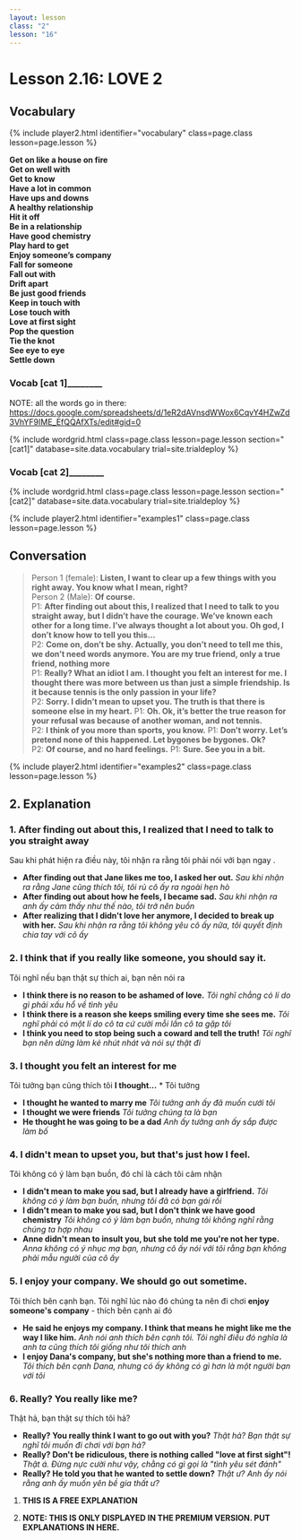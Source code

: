 ```yaml
---
layout: lesson
class: "2"
lesson: "16"
---
```



# Lesson 2.16: LOVE 2


## Vocabulary 
{% include player2.html identifier="vocabulary" class=page.class lesson=page.lesson %}

**Get on like a house on fire**  
**Get on well with**  
**Get to know**  
**Have a lot in common**  
**Have ups and downs**  
**A healthy relationship**  
**Hit it off**  
**Be in a relationship**  
**Have good chemistry**  
**Play hard to get**  
**Enjoy someone’s company**  
**Fall for someone**  
**Fall out with**  
**Drift apart**  
**Be just good friends**  
**Keep in touch with**  
**Lose touch with**  
**Love at first sight**  
**Pop the question**  
**Tie the knot**  
**See eye to eye**  
**Settle down**  

### ____Vocab [cat 1]____________ 

NOTE: all the words go in there: https://docs.google.com/spreadsheets/d/1eR2dAVnsdWWox6CqvY4HZwZd3VhYF9IME_EfQQAfXTs/edit#gid=0

{% include wordgrid.html 
		class=page.class 
		lesson=page.lesson 
		section="[cat1]"
		database=site.data.vocabulary 
		trial=site.trialdeploy %}


### ____Vocab [cat 2]____________ 

{% include wordgrid.html 
		class=page.class 
		lesson=page.lesson 
		section="[cat2]"
		database=site.data.vocabulary 
		trial=site.trialdeploy %}





{% include player2.html identifier="examples1" class=page.class lesson=page.lesson %}

## Conversation

> Person 1 (female): **Listen, I want to clear up a few things with you right away. You know what I mean, right?**   
> Person 2 (Male): **Of course.**   
> P1: **After finding out about this, I realized that I need to talk to you straight away, but I didn’t have the courage. We’ve known each other for a long time. I’ve always thought a lot about you. Oh god, I don’t know how to tell you this...**  
> P2: **Come on, don’t be shy. Actually, you don’t need to tell me this, we don’t need words anymore. You are my true friend, only a true friend, nothing more**  
> P1: **Really? What an idiot I am. I thought you felt an interest for me. I thought there was more between us than just a simple friendship. Is it because tennis is the only passion in your life?**  
> P2: **Sorry. I didn’t mean to upset you. The truth is that there is someone else in my heart.**
> P1: **Oh. Ok, it’s better the true reason for your refusal was because of another woman, and not tennis.**  
> P2: **I think of you more than sports, you know.**
> P1: **Don’t worry. Let’s pretend none of this happened. Let bygones be bygones. Ok?**  
> P2: **Of course, and no hard feelings.**
> P1: **Sure. See you in a bit.**  


{% include player2.html identifier="examples2" class=page.class lesson=page.lesson %}

## 2. Explanation
### 1. After finding out about this, I realized that I need to talk to you straight away
Sau khi phát hiện ra điều này, tôi nhận ra rằng tôi phải nói với bạn ngay
.
- **After finding out that Jane likes me too, I asked her out.** *Sau khi nhận ra rằng Jane cũng thích tôi, tôi rủ cô ấy ra ngoài hẹn hò*
- **After finding out about how he feels, I became sad.** *Sau khi nhận ra anh ấy cảm thấy như thế nào, tôi trở nên buồn*
- **After realizing that I didn't love her anymore, I decided to break up with her.** *Sau khi nhận ra rằng tôi không yêu cô ấy nữa, tôi quyết định chia tay với cô ấy*

### 2. I think that if you really like someone, you should say it.
Tôi nghĩ nếu bạn thật sự thích ai, bạn nên nói ra 

- **I think there is no reason to be ashamed of love.** *Tôi nghĩ chẳng có lí do gì phải xấu hổ về tình yêu*
- **I think there is a reason she keeps smiling every time she sees me.** *Tôi nghĩ phải có một lí do cô ta cứ cười mỗi lần cô ta gặp tôi*
- **I think you need to stop being such a coward and tell the truth!** *Tôi nghĩ bạn nên dừng làm kẻ nhút nhát và nói sự thật đi*

### 3.  I thought you felt an interest for me
Tôi tưởng bạn cũng thích tôi
**I thought...** * Tôi tưởng

- **I thought he wanted to marry me** *Tôi tưởng anh ấy đã muốn cưới tôi*
- **I thought we were friends** *Tôi tưởng chúng ta là bạn*
- **He thought he was going to be a dad** *Anh ấy tưởng anh ấy sắp được làm bố*

### 4. I didn't mean to upset you, but that's just how I feel.
Tôi không có ý làm bạn buồn, đó chỉ là cách tôi cảm nhận

- **I didn't mean to make you sad, but I already have a girlfriend.** *Tôi không có ý làm bạn buồn, nhưng tôi đã có bạn gái rồi*
- **I didn't mean to make you sad, but I don't think we have good chemistry** *Tôi không có ý làm bạn buồn, nhưng tôi không nghĩ rằng chúng ta hợp nhau*
- **Anne didn't mean to insult you, but she told me you're not her type.** *Anna không có ý nhục mạ bạn, nhưng cô ấy nói với tôi rằng bạn không phải mẫu người của cô ấy*

### 5. I enjoy your company. We should go out sometime.
Tôi thích bên cạnh bạn. Tôi nghĩ lúc nào đó chúng ta nên đi chơi
**enjoy someone's company** - thích bên cạnh ai đó

- **He said he enjoys my company. I think that means he might like me the way I like him.** *Anh nói anh thích bên cạnh tôi. Tôi nghĩ điều đó nghĩa là anh ta cũng thích tôi giống như tôi thích anh*
- **I enjoy Dana's company, but she's nothing more than a friend to me.** *Tôi thích bên cạnh Dana, nhưng có ấy không có gì hơn là một người bạn với tôi* 


### 6. Really? You really like me?
Thật hả, bạn thật sự thích tôi hả?
- **Really? You really think I want to go out with you?** *Thật hả? Bạn thật sự nghĩ tôi muốn đi chơi với bạn hả?*
- **Really? Don't be ridiculous, there is nothing called "love at first sight"!** *Thật á. Đừng nực cười như vậy, chằng có gì gọi là "tình yêu sét đánh"*
- **Really? He told you that he wanted to settle down?** *Thật ư? Anh ấy nói rằng anh ấy muốn yên bề gia thất ư?*






1. **THIS IS A FREE EXPLANATION**


3. **NOTE: THIS IS ONLY DISPLAYED IN THE PREMIUM VERSION. PUT EXPLANATIONS IN HERE.**